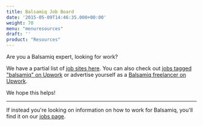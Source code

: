 ```yaml
---
title: Balsamiq Job Board
date: '2015-05-09T14:46:35.000+00:00'
weight: 70
menu: "menuresources"
draft: ''
product: "Resources"
---
```


Are you a Balsamiq expert, looking for work?

We have a partial list of [job sites here](/resources/lookingforhelp/). You can also check out [jobs tagged "balsamiq" on Upwork](https://www.upwork.com/o/jobs/browse/?q=balsamiq) or advertise yourself as a [Balsamiq freelancer on Upwork](https://www.upwork.com/hire/balsamiq-freelancers/).

We hope this helps!

* * *

If instead you're looking on information on how to work for Balsamiq, you'll find it on our [jobs page](https://balsamiq.com/company/jobs).